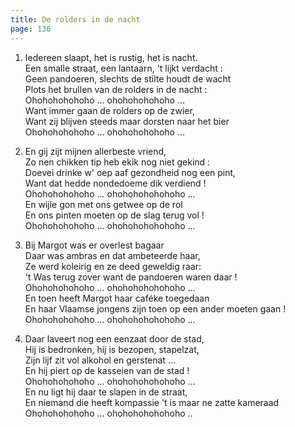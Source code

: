 ```yaml
---
title: De rolders in de nacht
page: 136
---  
```


1. Iedereen slaapt, het is rustig, het is nacht.  
Een smalle straat, een lantaarn, 't lijkt verdacht :  
Geen pandoeren, slechts de stilte houdt de wacht  
Plots het brullen van de rolders in de nacht :  
Ohohohohohoho ... ohohohohohoho ...  
Want immer gaan de rolders op de zwier,  
Want zij blijven steeds maar dorsten naar het bier  
Ohohohohohoho ... ohohohohohoho ...  


2. En gij zijt mijnen allerbeste vriend,  
Zo nen chikken tip heb ekik nog niet gekind :  
Doevei drinke w' oep aaf gezondheid nog een pint,  
Want dat hedde nondedoeme dik verdiend !  
Ohohohohohoho ... ohohohohohohoho ...  
En wijle gon met ons getwee op de rol  
En ons pinten moeten op de slag terug vol !  
Ohohohohohoho ... ohohohohohohoho ...  


3. Bij Margot was er overlest bagaar  
Daar was ambras en dat ambeteerde haar,  
Ze werd koleirig en ze deed geweldig raar:  
't Was terug zover want de pandoeren waren daar !  
Ohohohohohoho ... ohohohohohohoho ...  
En toen heeft Margot haar caféke toegedaan  
En haar Vlaamse jongens zijn toen op een ander moeten gaan !  
Ohohohohohoho ... ohohohohohohoho ...  


4. Daar laveert nog een eenzaat door de stad,  
Hij is bedronken, hij is bezopen, stapelzat,  
Zijn lijf zit vol alkohol en gerstenat ...  
En hij piert op de kasseien van de stad !  
Ohohohohohoho ... ohohohohohohoho ...  
En nu ligt hij daar te slapen in de straat,  
En niemand die heeft kompassie 't is maar ne zatte kameraad  
Ohohohohohoho ... ohohohohohohoho ..  